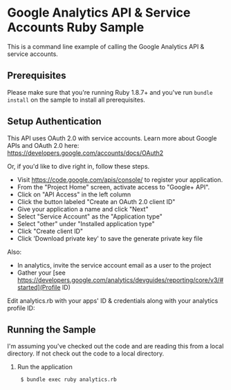 # Google Analytics API & Service Accounts Ruby Sample

This is a command line example of calling the Google Analytics API & service accounts. 

## Prerequisites

Please make sure that you're running Ruby 1.8.7+ and you've run
`bundle install` on the sample to install all prerequisites.

## Setup Authentication

This API uses OAuth 2.0 with service accounts. Learn more about Google APIs and OAuth 2.0 here:
https://developers.google.com/accounts/docs/OAuth2

Or, if you'd like to dive right in, follow these steps.
 - Visit https://code.google.com/apis/console/ to register your application.
 - From the "Project Home" screen, activate access to "Google+ API".
 - Click on "API Access" in the left column
 - Click the button labeled "Create an OAuth 2.0 client ID"
 - Give your application a name and click "Next"
 - Select "Service Account" as the "Application type"
 - Select "other" under "Installed application type"
 - Click "Create client ID"
 - Click 'Download private key' to save the generate private key file

Also:
 - In analytics, invite the service account email as a user to the project
 - Gather your [see https://developers.google.com/analytics/devguides/reporting/core/v3/#started](Profile ID)

Edit analytics.rb with your apps' ID & credentials along with your analytics profile ID:

## Running the Sample

I'm assuming you've checked out the code and are reading this from a local
directory. If not check out the code to a local directory.

1. Run the application

        $ bundle exec ruby analytics.rb

